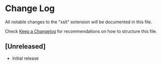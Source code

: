 # Change Log
All notable changes to the "xslt" extension will be documented in this file.

Check [Keep a Changelog](http://keepachangelog.com/) for recommendations on how to structure this file.

## [Unreleased]
- Initial release